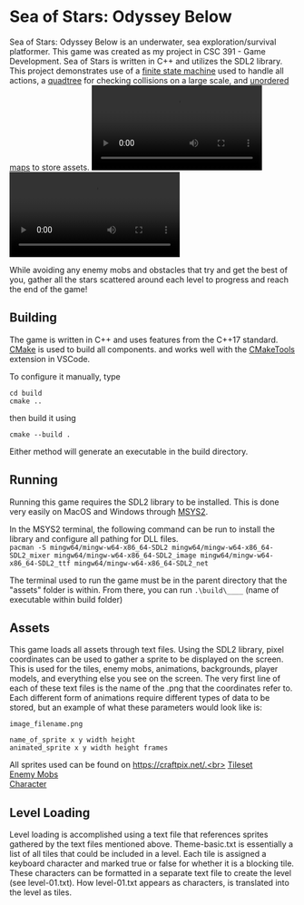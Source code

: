 # Sea of Stars: Odyssey Below

Sea of Stars: Odyssey Below is an underwater, sea exploration/survival platformer.
This game was created as my project in CSC 391 - Game Development. Sea of Stars is
written in C++ and utilizes the SDL2 library. This project demonstrates use of a
[finite state machine](https://en.wikipedia.org/wiki/Finite-state_machine) used to
handle all actions, a [quadtree](https://en.wikipedia.org/wiki/Quadtree) for checking
collisions on a large scale, and
[unordered maps](<https://en.wikipedia.org/wiki/Unordered_associative_containers_(C%2B%2B)>)
to store assets.
<video src="READMEdemo.mp4" controls title="Demo"></video>
![Video](READMEdemo.mp4)

<!-- ![ScreenShot](READMEScreenshot1.png)
![ScreenShot](READMEScreenshot2.png)
![ScreenShot](READMEScreenshot3.png) -->

While avoiding any enemy mobs and obstacles that try and get the best of you, gather all the stars scattered around each level to progress and reach the end of the game!

## Building

The game is written in C++ and uses features from the C++17
standard. [CMake](https://cmake.org/) is used to build all components.
and works well with the
[CMakeTools](https://marketplace.visualstudio.com/items?itemName=ms-vscode.cmake-tools)
extension in VSCode.

To configure it manually, type

```
cd build
cmake ..
```

then build it using

```
cmake --build .
```

Either method will generate an executable in the build directory.

## Running

Running this game requires the SDL2 library to be installed. This
is done very easily on MacOS and Windows through [MSYS2](https://www.msys2.org/#installation). <br>

In the MSYS2 terminal, the following command can be run to install the library and
configure all pathing for DLL files.<br>
`pacman -S mingw64/mingw-w64-x86_64-SDL2 mingw64/mingw-w64-x86_64-SDL2_mixer mingw64/mingw-w64-x86_64-SDL2_image mingw64/mingw-w64-x86_64-SDL2_ttf mingw64/mingw-w64-x86_64-SDL2_net`

The terminal used to run the game must be in the parent directory that the "assets" folder is within. From there, you can run `.\build\____` (name of executable within build folder)

## Assets

This game loads all assets through text files. Using the SDL2 library,
pixel coordinates can be used to gather a sprite to be displayed on the screen.
This is used for the tiles, enemy mobs, animations, backgrounds, player models,
and everything else you see on the screen. The very first line of each of these text
files is the name of the .png that the coordinates refer to. Each different
form of animations require different types of data to be stored,
but an example of what these parameters would look like is:

```
image_filename.png

name_of_sprite x y width height
animated_sprite x y width height frames
```

All sprites used can be found on https://craftpix.net/.<br>
[Tileset](https://craftpix.net/product/water-pack-tileset-for-platformer-pixel-art/?num=1&count=18&sq=underwater&pos=0)<br>
[Enemy Mobs](https://craftpix.net/product/water-monsters-pixel-art-sprite-sheet-pack/)<br>
[Character](https://craftpix.net/freebies/free-swimming-characters-animation-pixel-art/)<br>

## Level Loading

Level loading is accomplished using a text file that references
sprites gathered by the text files mentioned above. Theme-basic.txt
is essentially a list of all tiles that could be included in a level.
Each tile is assigned a keyboard character and marked true or false for
whether it is a blocking tile. These characters can be formatted in a separate
text file to create the level (see level-01.txt). How level-01.txt appears
as characters, is translated into the level as tiles.
